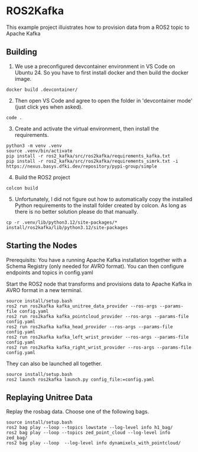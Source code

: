# ROS2Kafka 
This example project illuistrates how to provision data from a ROS2 topic to Apache Kafka

## Building

1. We use a preconfigured devcontainer environment in VS Code on Ubuntu 24. So you have to first install docker and then build the docker image.

```
docker build .devcontainer/
```

2. Then open VS Code and agree to open the folder in 'devcontainer mode' (just click yes when asked).

```
code .
```

3. Create and activate the virtual environment, then install the requirements.

```
python3 -m venv .venv
source .venv/bin/activate
pip install -r ros2_kafka/src/ros2kafka/requirements_kafka.txt
pip install -r ros2_kafka/src/ros2kafka/requirements_simrk.txt -i https://nexus.basys.dfki.dev/repository/pypi-group/simple 
```

4. Build the ROS2 project

```
colcon build
```

5. Unfortunately, I did not figure out how to automatically copy the installed Python requirements to the install folder created by colcon. As long as there is no better solution please do that manually.

```
cp -r .venv/lib/python3.12/site-packages/* install/ros2kafka/lib/python3.12/site-packages
```

## Starting the Nodes

Prerequisits: You have a running Apache Kafka installation together with a Schema Registry (only needed for AVRO format). You can then configure endpoints and topics in config.yaml

Start the ROS2 node that transforms and provisions data to Apache Kafka in AVRO format in a new terminal.

```
source install/setup.bash 
ros2 run ros2kafka kafka_unitree_data_provider --ros-args --params-file config.yaml
ros2 run ros2kafka kafka_pointcloud_provider --ros-args --params-file config.yaml
ros2 run ros2kafka kafka_head_provider --ros-args --params-file config.yaml
ros2 run ros2kafka kafka_left_wrist_provider --ros-args --params-file config.yaml
ros2 run ros2kafka kafka_right_wrist_provider --ros-args --params-file config.yaml
```

They can also be launched all together.

```
source install/setup.bash 
ros2 launch ros2kafka launch.py config_file:=config.yaml
```

## Replaying Unitree Data

Replay the rosbag data. Choose one of the following bags.

```
source install/setup.bash 
ros2 bag play --loop --topics lowstate --log-level info h1_bag/
ros2 bag play --loop --topics zed_point_cloud --log-level info zed_bag/
ros2 bag play --loop  --log-level info dynamixels_with_pointcloud/
```